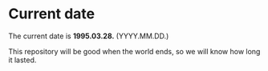 # Current date

The current date is **1995.03.28.** (YYYY.MM.DD.)

This repository will be good when the world ends, so we will know how long it lasted.